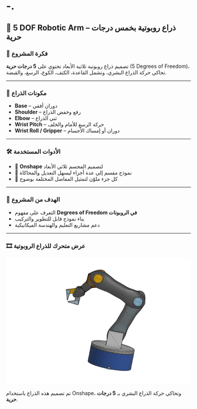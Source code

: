 # -.

## 🤖 5 DOF Robotic Arm – ذراع روبوتية بخمس درجات حرية

### 📌 فكرة المشروع  
تصميم ذراع روبوتية ثلاثية الأبعاد تحتوي على **5 درجات حرية** (5 Degrees of Freedom)، تحاكي حركة الذراع البشري، وتشمل القاعدة، الكتف، الكوع، الرسغ، والقبضة.

---

### 🧱 مكونات الذراع
- **Base** – دوران أفقي
- **Shoulder** – رفع وخفض الذراع
- **Elbow** – ثني الذراع
- **Wrist Pitch** – حركة الرسغ للأمام والخلف
- **Wrist Roll / Gripper** – دوران أو إمساك الأجسام

---

### 🛠️ الأدوات المستخدمة
- 🎨 **Onshape** لتصميم المجسم ثلاثي الأبعاد
- 🧠 نموذج مقسم إلى عدة أجزاء ليسهل التعديل والمحاكاة
- 🔧 كل جزء ملوّن لتمثيل المفاصل المختلفة بوضوح

---

### 🎯 الهدف من المشروع
- التعرف على مفهوم **Degrees of Freedom في الروبوتات**
- بناء نموذج قابل للتطوير والتركيب
- دعم مشاريع التعليم والهندسة الميكانيكية

---

### 🎞️ عرض متحرك للذراع الروبوتية

![ذراع روبوتية متحركة](./ذراع.GIF)

تم تصميم هذه الذراع باستخدام Onshape، وتحاكي حركة الذراع البشري بـ **5 درجات حرية**.
